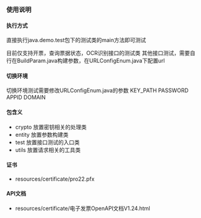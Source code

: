 ### 使用说明

#### 执行方式
直接执行java.demo.test包下的测试类的main方法即可测试

目前仅支持开票，查询票据状态，OCR识别接口的测试类
其他接口测试，需要自行在BuildParam.java构建参数，在URLConfigEnum.java下配置url

#### 切换环境
切换环境测试需要修改URLConfigEnum.java的参数 KEY_PATH PASSWORD APPID DOMAIN

#### 包含义
- crypto 放置密钥相关的处理类
- entity 放置参数构建类
- test 放置接口测试的入口类
- utils 放置请求相关的工具类

#### 证书
- resources/certificate/pro22.pfx

#### API文档
- resources/certificate/电子发票OpenAPI文档V1.24.html
